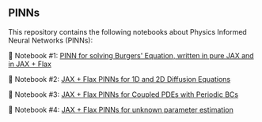 ## PINNs

This repository contains the following notebooks about Physics Informed Neural Networks (PINNs):

📌 Notebook #1: [PINN for solving Burgers' Equation, written in pure JAX and in JAX + Flax](%5B1%5D%20Introduction%20-%20Solution%20of%20Burgers%20Equation.ipynb)

📌 Notebook #2: [JAX + Flax PINNs for 1D and 2D Diffusion Equations](%5B2%5D%20Extension%20to%20higher%20dimensions%20-%20Solution%20of%20Diffusion%20Equations.ipynb)

📌 Notebook #3: [JAX + Flax PINNs for Coupled PDEs with Periodic BCs](%5B3%5D%20System%20of%20PDEs%20and%20Periodic%20Boundary%20Conditions%20-%20Schrödinger's%20Equation.ipynb)

📌 Notebook #4: [JAX + Flax PINNs for unknown parameter estimation](%5B4%5D%20PINNs%20for%20unknown%20parameter%20estimation.ipynb)
